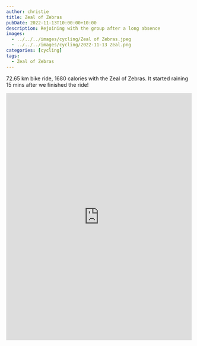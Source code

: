 ```yaml
---
author: christie
title: Zeal of Zebras
pubDate: 2022-11-13T10:00:00+10:00
description: Rejoining with the group after a long absence
images:
  - ../../../images/cycling/Zeal of Zebras.jpeg
  - ../../../images/cycling/2022-11-13 Zeal.png
categories: [cycling]
tags:
  - Zeal of Zebras
---
```


72.65 km bike ride, 1680 calories with the Zeal of Zebras. It started raining 15 mins after we finished the ride!

<iframe src="https://www.facebook.com/plugins/post.php?href=https%3A%2F%2Fwww.facebook.com%2Fchris1.tham%2Fposts%2Fpfbid0QUdv9xwfMqyBrMY7socEgdZaR5gRdc2vA4nRnemPcUzSdKQ4uPSLAoxvinW1HeJTl&show_text=true&width=500" width="500" height="665" style="border:none;overflow:hidden" scrolling="no" frameborder="0" allowfullscreen="true" allow="autoplay; clipboard-write; encrypted-media; picture-in-picture; web-share"></iframe>
